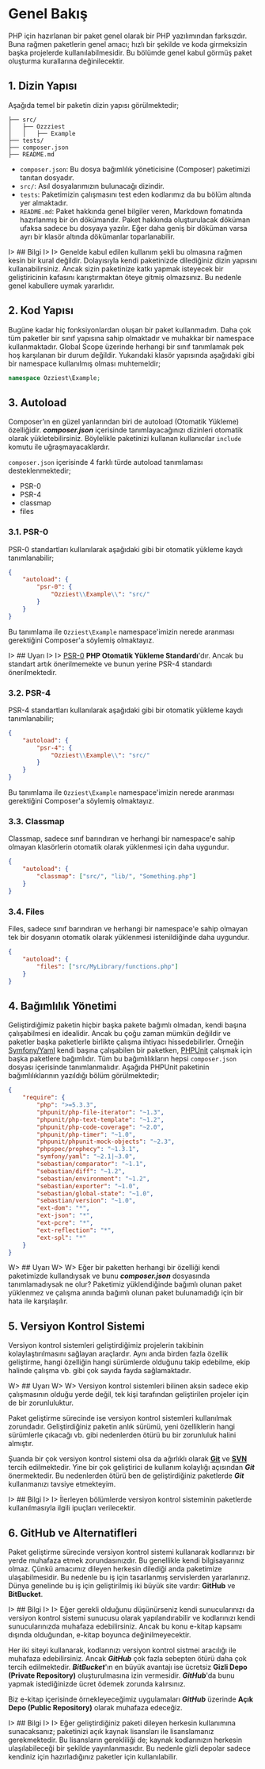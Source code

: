 # Genel Bakış

PHP için hazırlanan bir paket genel olarak bir PHP yazılımından farksızdır. Buna rağmen paketlerin genel amacı; hızlı bir şekilde ve koda girmeksizin başka projelerde kullanılabilmesidir. Bu bölümde genel kabul görmüş paket oluşturma kurallarına değinilecektir.

## 1. Dizin Yapısı

Aşağıda temel bir paketin dizin yapısı görülmektedir;

```
├── src/
│   ├── Ozzziest
│   │   ├── Example
├── tests/
├── composer.json
├── README.md
```

* `composer.json`: Bu dosya bağımlılık yöneticisine (Composer) paketimizi tanıtan dosyadır.
* `src/`: Asıl dosyalarımızın bulunacağı dizindir. 
* `tests`: Paketimizin çalışmasını test eden kodlarımız da bu bölüm altında yer almaktadır.
* `README.md`: Paket hakkında genel bilgiler veren, Markdown fomatında hazırlanmış bir ön dökümandır. Paket hakkında oluşturulacak döküman ufaksa sadece bu dosyaya yazılır. Eğer daha geniş bir döküman varsa ayrı bir klasör altında dökümanlar toparlanabilir.

I> ## Bilgi
I> 
I> Genelde kabul edilen kullanım şekli bu olmasına rağmen kesin bir kural değildir. Dolayısıyla kendi paketinizde dilediğiniz dizin yapısını kullanabilirsiniz. Ancak sizin paketinize katkı yapmak isteyecek bir geliştiricinin kafasını karıştırmaktan öteye gitmiş olmazsınız. Bu nedenle genel kabullere uymak yararlıdır.

## 2. Kod Yapısı

Bugüne kadar hiç fonksiyonlardan oluşan bir paket kullanmadım. Daha çok tüm paketler bir sınıf yapısına sahip olmaktadır ve muhakkar bir namespace kullanmaktadır. Global Scope üzerinde herhangi bir sınıf tanımlamak pek hoş karşılanan bir durum değildir. Yukarıdaki klasör yapısında aşağıdaki gibi bir namespace kullanılmış olması muhtemeldir;

```php
namespace Ozziest\Example;
```

## 3. Autoload

Composer'ın en güzel yanlarından biri de autoload (Otomatik Yükleme) özelliğidir. ***composer.json*** içerisinde tanımlayacağınızı dizinleri otomatik olarak yükletebilirsiniz. Böylelikle paketinizi kullanan kullanıcılar `include` komutu ile uğraşmayacaklardır. 

`composer.json` içerisinde 4 farklı türde autoload tanımlaması desteklenmektedir;

* PSR-0
* PSR-4
* classmap
* files

### 3.1. PSR-0 

PSR-0 standartları kullanılarak aşağıdaki gibi bir otomatik yükleme kaydı tanımlanabilir;

```json
{
    "autoload": {
        "psr-0": {
            "Ozziest\\Example\\": "src/"
        }
    }
}
```

Bu tanımlama ile `Ozziest\Example` namespace'imizin nerede aranması gerektiğini Composer'a söylemiş olmaktayız.

I> ## Uyarı
I> 
I> [PSR-0](http://www.php-fig.org/psr/psr-0/) **PHP Otomatik Yükleme Standardı**'dır. Ancak bu standart artık önerilmemekte ve bunun yerine PSR-4 standardı önerilmektedir. 

### 3.2. PSR-4

PSR-4 standartları kullanılarak aşağıdaki gibi bir otomatik yükleme kaydı tanımlanabilir;

```json
{
    "autoload": {
        "psr-4": {
            "Ozziest\\Example\\": "src/"
        }
    }
}
```

Bu tanımlama ile `Ozziest\Example` namespace'imizin nerede aranması gerektiğini Composer'a söylemiş olmaktayız.

### 3.3. Classmap

Classmap, sadece sınıf barındıran ve herhangi bir namespace'e sahip olmayan klasörlerin otomatik olarak yüklenmesi için daha uygundur.

```json
{
    "autoload": {
        "classmap": ["src/", "lib/", "Something.php"]
    }
}
``` 

### 3.4. Files

Files, sadece sınıf barındıran ve herhangi bir namespace'e sahip olmayan tek bir dosyanın otomatik olarak yüklenmesi istenildiğinde daha uygundur.

```json
{
    "autoload": {
        "files": ["src/MyLibrary/functions.php"]
    }
}
``` 

## 4. Bağımlılık Yönetimi

Geliştirdiğimiz paketin hiçbir başka pakete bağımlı olmadan, kendi başına çalışabilmesi en idealidir. Ancak bu çoğu zaman mümkün değildir ve paketler başka paketlerle birlikte çalışma ihtiyacı hissedebilirler. Örneğin [Symfony/Yaml](https://github.com/symfony/Yaml) kendi başına çalışabilen bir paketken, [PHPUnit](https://github.com/sebastianbergmann/phpunit) çalışmak için başka paketlere bağımlıdır. Tüm bu bağımlılıkların hepsi `composer.json` dosyası içerisinde tanımlanmalıdır. Aşağıda PHPUnit paketinin bağımlılıklarının yazıldığı bölüm görülmektedir;

```json
{
    "require": {
        "php": ">=5.3.3",
        "phpunit/php-file-iterator": "~1.3",
        "phpunit/php-text-template": "~1.2",
        "phpunit/php-code-coverage": "~2.0",
        "phpunit/php-timer": "~1.0",
        "phpunit/phpunit-mock-objects": "~2.3",
        "phpspec/prophecy": "~1.3.1",
        "symfony/yaml": "~2.1|~3.0",
        "sebastian/comparator": "~1.1",
        "sebastian/diff": "~1.2",
        "sebastian/environment": "~1.2",
        "sebastian/exporter": "~1.0",
        "sebastian/global-state": "~1.0",
        "sebastian/version": "~1.0",
        "ext-dom": "*",
        "ext-json": "*",
        "ext-pcre": "*",
        "ext-reflection": "*",
        "ext-spl": "*"
    }
}
```

W> ## Uyarı
W> 
W> Eğer bir paketten herhangi bir özelliği kendi paketimizde kullandıysak ve bunu ***composer.json*** dosyasında tanımlamadıysak ne olur? Paketimiz yüklendiğinde bağımlı olunan paket yüklenmez ve çalışma anında bağımlı olunan paket bulunamadığı için bir hata ile karşılaşılır.

## 5. Versiyon Kontrol Sistemi

Versiyon kontrol sistemleri geliştirdiğimiz projelerin takibinin kolaylaştırılmasını sağlayan araçlardır. Aynı anda birden fazla özellik geliştirme, hangi özelliğin hangi sürümlerde olduğunu takip edebilme, ekip halinde çalışma vb. gibi çok sayıda fayda sağlamaktadır. 

W> ## Uyarı
W> 
W> Versiyon kontrol sistemleri bilinen aksin sadece ekip çalışmasının olduğu yerde değil, tek kişi tarafından geliştirilen projeler için de bir zorunluluktur. 

Paket geliştirme sürecinde ise versiyon kontrol sistemleri kullanılmak zorundadır. Geliştirdiğiniz paketin anlık sürümü, yeni özelliklerin hangi sürümlerle çıkacağı vb. gibi nedenlerden ötürü bu bir zorunluluk halini almıştır.

Şuanda bir çok versiyon kontrol sistemi olsa da ağırlıklı olarak **[Git](http://git-scm.com)** ve **[SVN](http://tortoisesvn.net)** tercih edilmektedir. Yine bir çok geliştirici de kullanım kolaylığı açısından ***Git*** önermektedir. Bu nedenlerden ötürü ben de geliştirdiğiniz paketlerde ***Git*** kullanmanızı tavsiye etmekteyim.

I> ## Bilgi
I>
I> İlerleyen bölümlerde versiyon kontrol sisteminin paketlerde kullanılmasıyla ilgili ipuçları verilecektir.

## 6. GitHub ve Alternatifleri

Paket geliştirme sürecinde versiyon kontrol sistemi kullanarak kodlarınızı bir yerde muhafaza etmek zorundasınızdır. Bu genellikle kendi bilgisayarınız olmaz. Çünkü amacımız dileyen herkesin dilediği anda paketimize ulaşabilmesidir. Bu nedenle bu iş için tasarlanmış servislerden yararlanırız. Dünya genelinde bu iş için geliştirilmiş iki büyük site vardır: **GitHub** ve **BitBucket**.

I> ## Bilgi
I>
I> Eğer gerekli olduğunu düşünürseniz kendi sunucularınızı da versiyon kontrol sistemi sunucusu olarak yapılandırabilir ve kodlarınızı kendi sunucularınızda muhafaza edebilirsiniz. Ancak bu konu e-kitap kapsamı dışında olduğundan, e-kitap boyunca değinilmeyecektir.

Her iki siteyi kullanarak, kodlarınızı versiyon kontrol sistmei aracılığı ile muhafaza edebilirsiniz. Ancak ***GitHub*** çok fazla sebepten ötürü daha çok tercih edilmektedir. ***BitBucket***'ın en büyük avantajı ise ücretsiz **Gizli Depo (Private Repository)** oluşturulmasına izin vermesidir. ***GitHub***'da bunu yapmak istediğinizde ücret ödemek zorunda kalırsınız.

Biz e-kitap içerisinde örnekleyeceğimiz uygulamaları ***GitHub*** üzerinde **Açık Depo (Public Repository)** olarak muhafaza edeceğiz.

I> ## Bilgi
I> 
I> Eğer geliştirdiğiniz paketi dileyen herkesin kullanımına sunacaksanız; paketinizi açık kaynak lisansları ile lisanslamanız gerekmektedir. Bu lisansların gerekliliği de; kaynak kodlarınızın herkesin ulaşılabileceği bir şekilde yayınlanmasıdır. Bu nedenle gizli depolar sadece kendiniz için hazırladığınız paketler için kullanılabilir.


